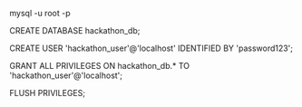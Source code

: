 mysql -u root -p

CREATE DATABASE hackathon_db;

CREATE USER 'hackathon_user'@'localhost' IDENTIFIED BY 'password123';

GRANT ALL PRIVILEGES ON hackathon_db.* TO 'hackathon_user'@'localhost';

FLUSH PRIVILEGES;
